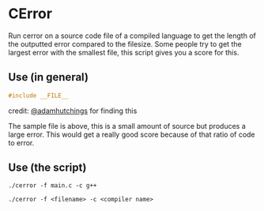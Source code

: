 # CError
Run cerror on a source code file of a compiled language to get the length of the outputted error compared to the filesize.
Some people try to get the largest error with the smallest file, this script gives you a score for this.

## Use (in general)
```c
#include __FILE__
```
credit: [@adamhutchings](https://github.com/adamhutchings) for finding this

The sample file is above, this is a small amount of source but produces a large error.
This would get a really good score because of that ratio of code to error.

## Use (the script)
```
./cerror -f main.c -c g++
```

```
./cerror -f <filename> -c <compiler name>
```
